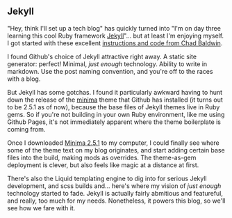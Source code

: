 ## Jekyll

"Hey, think I'll set up a tech blog" has quickly turned into "I'm on day three learning this cool Ruby framework  [Jekyll](https://jekyllrb.com/)"... but at least I'm enjoying myself.  I got started with these excellent [instructions and code from Chad Baldwin](https://chadbaldwin.net/2021/03/14/how-to-build-a-sql-blog.html).

I found Github's choice of Jekyll attractive right away.  A static site generator: perfect!  Minimal, *just enough* technology.  Ability to write in markdown.  Use the post naming convention, and you're off to the races with a blog.

But Jekyll has some gotchas.  I found it particularly awkward having to hunt down the release of the [minima](https://github.com/jekyll/minima) theme that Github has installed (it turns out to be 2.5.1 as of now), because the base files of Jekyll themes live in Ruby gems.  So if you're not building in your own Ruby environment, like me using Github Pages, it's not immediately apparent where the theme boilerplate is coming from.

Once I downloaded [Minima 2.5.1](https://github.com/jekyll/minima/releases/tag/v2.5.1) to my computer, I could finally see where some of the theme text on my blog originates, and start adding certain base files into the build, making mods as overrides.  The theme-as-gem deployment is clever, but also feels like magic at a distance at first.

There's also the Liquid templating engine to dig into for serious Jekyll development, and scss builds and... here's where my vision of *just enough* technology started to fade.  Jekyll is actually fairly abmitious and featureful, and really, too much for my needs.  Nonetheless, it powers this blog, so we'll see how we fare with it.
